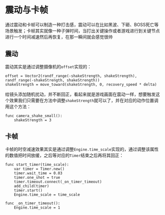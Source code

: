 # 震动与卡帧

通过震动和卡帧可以制造一种打击感，震动可以在比如黑波、下砸、BOSS死亡等场景触发；卡帧其实就像一种子弹时间，当打出关键操作或者游戏进行到关键节点进行一个时间减速然后再恢复，在那一瞬间就会感觉很帅

## 震动

震动其实是通过调整摄像机的`offset`实现的：

```GDScript
offset = Vector2(randf_range(-shakeStrength, shakeStrength), randf_range(-shakeStrength, shakeStrength))
shakeStrength = move_toward(shakeStrength, 0, recovery_speed * delta)
```

给镜头添加随机扰动，并不断回正，看起来就是游戏画面在震动一样，想要触发这个效果我们只需要在方法中调整`shakeStrength`就可以了，并在对应的动作位置调用这个方法：

```GDScript
func camera_shake_small():
    shakeStrength = 3
```

## 卡帧

卡帧的时空减速效果其实是通过调整`Engine.time_scale`实现的，通过调整该属性的数值把时间放缓，之后等对应的`Timer`结束之后再将其回正：

```GDScript
func start_timer(time_scale):
    var timer = Timer.new()
    timer.wait_time = 0.03
    timer.one_shot = true
    timer.timeout.connect(_on_timer_timeout)
    add_child(timer)
    timer.start()
    Engine.time_scale = time_scale

func _on_timer_timeout():
    Engine.time_scale = 1
```
